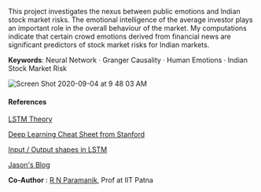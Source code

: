 This project investigates the nexus between public emotions and Indian stock market risks. The emotional intelligence of the average investor plays an important role in the overall behaviour of the market. My computations indicate that certain crowd emotions derived from financial news are significant predictors of stock market risks for Indian markets.

**Keywords**: Neural Network · Granger Causality · Human Emotions · Indian Stock Market Risk 

![Screen Shot 2020-09-04 at 9 48 03 AM](https://user-images.githubusercontent.com/39693183/92199215-20bc4000-ee94-11ea-84e9-e0ad667f0b30.png)


#### **References**
[LSTM Theory](https://colah.github.io/posts/2015-08-Understanding-LSTMs/)

[Deep Learning Cheat Sheet from Stanford](https://stanford.edu/~shervine/teaching/cs-230/cheatsheet-recurrent-neural-networks)

[Input / Output shapes in LSTM](https://medium.com/@shivajbd/understanding-input-and-output-shape-in-lstm-keras-c501ee95c65e)

[Jason's Blog](https://machinelearningmastery.com/how-to-develop-lstm-models-for-multi-step-time-series-forecasting-of-household-power-consumption/)



**Co-Author** : [R N Paramanik](https://scholar.google.co.in/citations?user=CcpygK0AAAAJ&hl=en), Prof at IIT Patna
